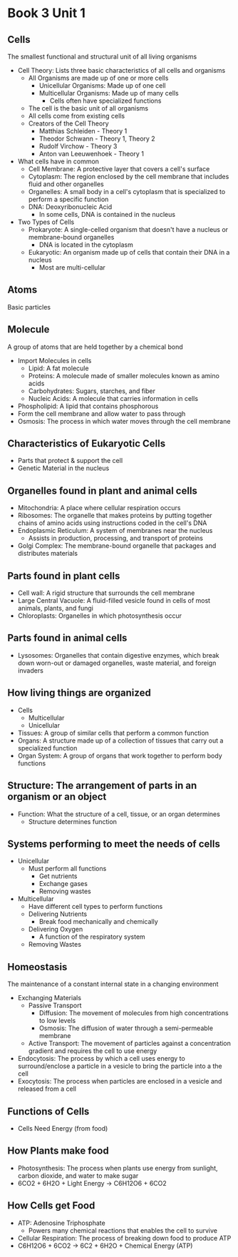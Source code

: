 # Book 3 Unit 1

## Cells
The smallest functional and structural unit of all living organisms

- Cell Theory: Lists three basic characteristics of all cells and organisms
    - All Organisms are made up of one or more cells
        - Unicellular Organisms: Made up of one cell
        - Multicellular Organisms: Made up of many cells
            - Cells often have specialized functions
    - The cell is the basic unit of all organisms
    - All cells come from existing cells
    - Creators of the Cell Theory
        - Matthias Schleiden - Theory 1
        - Theodor Schwann - Theory 1, Theory 2
        - Rudolf Virchow - Theory 3
        - Anton van Leeuwenhoek - Theory 1
- What cells have in common
    - Cell Membrane: A protective layer that covers a cell's surface
    - Cytoplasm: The region enclosed by the cell membrane that includes fluid and other organelles
    - Organelles: A small body in a cell's cytoplasm that is specialized to perform a specific function
    - DNA: Deoxyribonucleic Acid
        - In some cells, DNA is contained in the nucleus
- Two Types of Cells
    - Prokaryote: A single-celled organism that doesn't have a nucleus or membrane-bound organelles
        - DNA is located in the cytoplasm
    - Eukaryotic: An organism made up of cells that contain their DNA in a nucleus
        - Most are multi-cellular
## Atoms
Basic particles
## Molecule
A group of atoms that are held together by a chemical bond

- Import Molecules in cells
    - Lipid: A fat molecule
    - Proteins: A molecule made of smaller molecules known as amino acids
    - Carbohydrates: Sugars, starches, and fiber
    - Nucleic Acids: A molecule that carries information in cells
- Phospholipid: A lipid that contains phosphorous
- Form the cell membrane and allow water to pass through
- Osmosis: The process in which water moves through the cell membrane

## Characteristics of Eukaryotic Cells
- Parts that protect & support the cell
- Genetic Material in the nucleus

## Organelles found in plant and animal cells
- Mitochondria: A place where cellular respiration occurs
- Ribosomes: The organelle that makes proteins by putting together chains of amino acids using instructions coded in the cell's DNA
- Endoplasmic Reticulum: A system of membranes near the nucleus
    - Assists in production, processing, and transport of proteins
- Golgi Complex: The membrane-bound organelle that packages and distributes materials

## Parts found in plant cells
- Cell wall: A rigid structure that surrounds the cell membrane
- Large Central Vacuole: A fluid-filled vesicle found in cells of most animals, plants, and fungi
- Chloroplasts: Organelles in which photosynthesis occur

## Parts found in animal cells
- Lysosomes: Organelles that contain digestive enzymes, which break down worn-out or damaged organelles, waste material, and foreign invaders

## How living things are organized
- Cells
    - Multicellular
    - Unicellular
- Tissues: A group of similar cells that perform a common function
- Organs: A structure made up of a collection of tissues that carry out a specialized function
- Organ System: A group of organs that work together to perform body functions

## Structure: The arrangement of parts in an organism or an object
- Function: What the structure of a cell, tissue, or an organ determines
    - Structure determines function

## Systems performing to meet the needs of cells
- Unicellular
    - Must perform all functions
        - Get nutrients
        - Exchange gases
        - Removing wastes
- Multicellular
    - Have different cell types to perform functions
    - Delivering Nutrients
        - Break food mechanically and chemically
    - Delivering Oxygen
        - A function of the respiratory system
    - Removing Wastes

## Homeostasis
The maintenance of a constant internal state in a changing environment

- Exchanging Materials
    - Passive Transport
        - Diffusion: The movement of molecules from high concentrations to low levels
        - Osmosis: The diffusion of water through a semi-permeable membrane
    - Active Transport: The movement of particles against a concentration gradient and requires the cell to use energy
- Endocytosis: The process by which a cell uses energy to surround/enclose a particle in a vesicle to bring the particle into a the cell
- Exocytosis: The process when particles are enclosed in a vesicle and released from a cell

## Functions of Cells
- Cells Need Energy (from food)

## How Plants make food
- Photosynthesis: The process when plants use energy from sunlight, carbon dioxide, and water to make sugar
- 6CO2 + 6H2O + Light Energy -> C6H12O6 + 6CO2

## How Cells get Food
- ATP: Adenosine Triphosphate
    - Powers many chemical reactions that enables the cell to survive
- Cellular Respiration: The process of breaking down food to produce ATP
- C6H12O6 + 6CO2 -> 6C2 + 6H2O + Chemical Energy (ATP)


